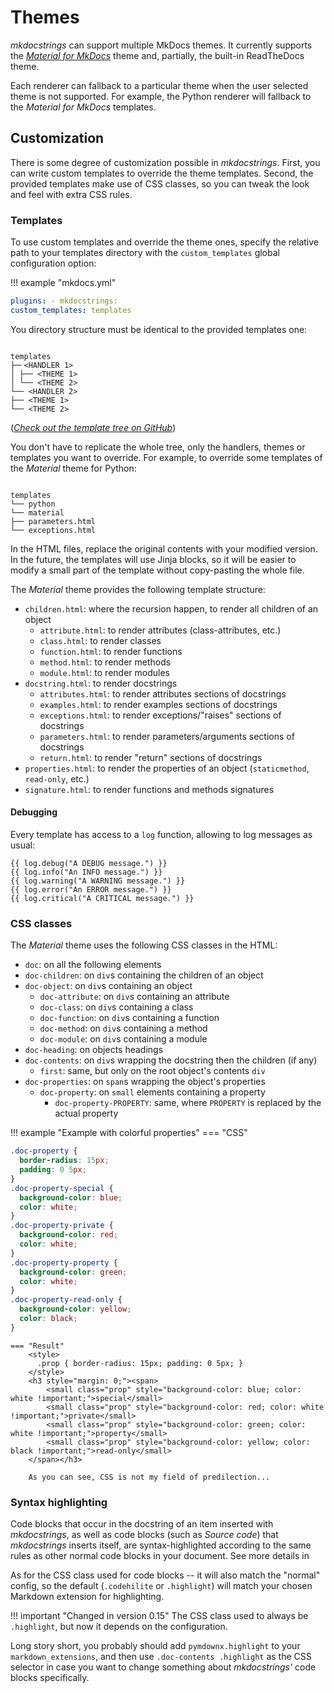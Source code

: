 # Themes

_mkdocstrings_ can support multiple MkDocs themes.
It currently supports the
_[Material for MkDocs](https://squidfunk.github.io/mkdocs-material/)_
theme and, partially, the built-in ReadTheDocs theme.

Each renderer can fallback to a particular theme when the user selected theme is not supported.
For example, the Python renderer will fallback to the _Material for MkDocs_ templates.

## Customization

There is some degree of customization possible in _mkdocstrings_.
First, you can write custom templates to override the theme templates.
Second, the provided templates make use of CSS classes,
so you can tweak the look and feel with extra CSS rules.

### Templates

To use custom templates and override the theme ones,
specify the relative path to your templates directory
with the `custom_templates` global configuration option:

!!! example "mkdocs.yml"

```yaml
plugins: - mkdocstrings:
custom_templates: templates

```

You directory structure must be identical to the provided templates one:

```

templates
├─╴<HANDLER 1>
│ ├── <THEME 1>
│ └── <THEME 2>
└── <HANDLER 2>
├── <THEME 1>
└── <THEME 2>

```

(_[Check out the template tree on GitHub](https://github.com/mkdocstrings/mkdocstrings/tree/master/src/mkdocstrings/templates/)_)

You don't have to replicate the whole tree,
only the handlers, themes or templates you want to override.
For example, to override some templates of the _Material_ theme for Python:

```

templates
└── python
└── material
├── parameters.html
└── exceptions.html

```

In the HTML files, replace the original contents with your modified version.
In the future, the templates will use Jinja blocks, so it will be easier
to modify a small part of the template without copy-pasting the whole file.

The _Material_ theme provides the following template structure:

- `children.html`: where the recursion happen, to render all children of an object
  - `attribute.html`: to render attributes (class-attributes, etc.)
  - `class.html`: to render classes
  - `function.html`: to render functions
  - `method.html`: to render methods
  - `module.html`: to render modules
- `docstring.html`: to render docstrings
  - `attributes.html`: to render attributes sections of docstrings
  - `examples.html`: to render examples sections of docstrings
  - `exceptions.html`: to render exceptions/"raises" sections of docstrings
  - `parameters.html`: to render parameters/arguments sections of docstrings
  - `return.html`: to render "return" sections of docstrings
- `properties.html`: to render the properties of an object (`staticmethod`, `read-only`, etc.)
- `signature.html`: to render functions and methods signatures

#### Debugging

Every template has access to a `log` function, allowing to log messages as usual:

```jinja
{{ log.debug("A DEBUG message.") }}
{{ log.info("An INFO message.") }}
{{ log.warning("A WARNING message.") }}
{{ log.error("An ERROR message.") }}
{{ log.critical("A CRITICAL message.") }}
```

### CSS classes

The _Material_ theme uses the following CSS classes in the HTML:

- `doc`: on all the following elements
- `doc-children`: on `div`s containing the children of an object
- `doc-object`: on `div`s containing an object
  - `doc-attribute`: on `div`s containing an attribute
  - `doc-class`: on `div`s containing a class
  - `doc-function`: on `div`s containing a function
  - `doc-method`: on `div`s containing a method
  - `doc-module`: on `div`s containing a module
- `doc-heading`: on objects headings
- `doc-contents`: on `div`s wrapping the docstring then the children (if any)
  - `first`: same, but only on the root object's contents `div`
- `doc-properties`: on `span`s wrapping the object's properties
  - `doc-property`: on `small` elements containing a property
    - `doc-property-PROPERTY`: same, where `PROPERTY` is replaced by the actual property

!!! example "Example with colorful properties"
=== "CSS"

```css
.doc-property {
  border-radius: 15px;
  padding: 0 5px;
}
.doc-property-special {
  background-color: blue;
  color: white;
}
.doc-property-private {
  background-color: red;
  color: white;
}
.doc-property-property {
  background-color: green;
  color: white;
}
.doc-property-read-only {
  background-color: yellow;
  color: black;
}
```

    === "Result"
        <style>
          .prop { border-radius: 15px; padding: 0 5px; }
        </style>
        <h3 style="margin: 0;"><span>
            <small class="prop" style="background-color: blue; color: white !important;">special</small>
            <small class="prop" style="background-color: red; color: white !important;">private</small>
            <small class="prop" style="background-color: green; color: white !important;">property</small>
            <small class="prop" style="background-color: yellow; color: black !important;">read-only</small>
        </span></h3>

        As you can see, CSS is not my field of predilection...

### Syntax highlighting

Code blocks that occur in the docstring of an item inserted with _mkdocstrings_, as well as code blocks (such as _Source code_) that _mkdocstrings_ inserts itself, are syntax-highlighted according to the same rules as other normal code blocks in your document. See more details in

As for the CSS class used for code blocks -- it will also match the "normal" config, so the default (`.codehilite` or `.highlight`) will match your chosen Markdown extension for highlighting.

!!! important "Changed in version 0.15"
The CSS class used to always be `.highlight`, but now it depends on the configuration.

Long story short, you probably should add `pymdownx.highlight` to your `markdown_extensions`, and then use `.doc-contents .highlight` as the CSS selector in case you want to change something about _mkdocstrings'_ code blocks specifically.

```

```

